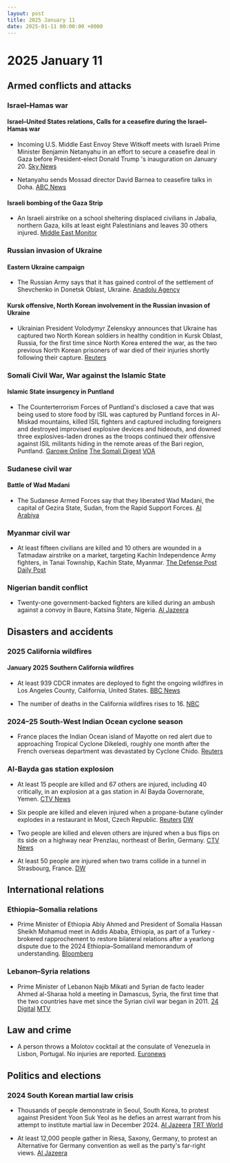 ```yaml
---
layout: post
title: 2025 January 11
date: 2025-01-11 00:00:00 +0000
---
```


# 2025 January 11

## Armed conflicts and attacks

### Israel–Hamas war

#### Israel–United States relations, Calls for a ceasefire during the Israel–Hamas war

- Incoming U.S. Middle East Envoy Steve Witkoff meets with Israeli Prime Minister Benjamin Netanyahu in an effort to secure a ceasefire deal in Gaza before President-elect Donald Trump 's inauguration on January 20. [Sky News](https://news.sky.com/story/donald-trumps-middle-east-envoy-pushes-for-gaza-ceasefire-deal-ahead-of-us-inauguration-13287325)

- Netanyahu sends Mossad director David Barnea to ceasefire talks in Doha. [ABC News](https://abcnews.go.com/International/wireStory/israels-netanyahu-sends-mossad-director-gaza-ceasefire-talks-117581245)

#### Israeli bombing of the Gaza Strip

- An Israeli airstrike on a school sheltering displaced civilians in Jabalia, northern Gaza, kills at least eight Palestinians and leaves 30 others injured. [Middle East Monitor](https://www.middleeastmonitor.com/20250111-israeli-strike-on-school-in-northern-gaza-kills-8-displaced-palestinians/)

### Russian invasion of Ukraine

#### Eastern Ukraine campaign

- The Russian Army says that it has gained control of the settlement of Shevchenko in Donetsk Oblast, Ukraine. [Anadolu Agency](https://www.aa.com.tr/en/russia-ukraine-war/russia-claims-to-have-taken-control-of-another-village-in-ukraine/3447499)

#### Kursk offensive, North Korean involvement in the Russian invasion of Ukraine

- Ukrainian President Volodymyr Zelenskyy announces that Ukraine has captured two North Korean soldiers in healthy condition in Kursk Oblast, Russia, for the first time since North Korea entered the war, as the two previous North Korean prisoners of war died of their injuries shortly following their capture. [Reuters](https://www.reuters.com/world/europe/ukraine-captures-two-north-korean-soldiers-kursk-zelenskiy-says-2025-01-11/)

### Somali Civil War, War against the Islamic State

#### Islamic State insurgency in Puntland

- The Counterterrorism Forces of Puntland's disclosed a cave that was being used to store food by ISIL was captured by Puntland forces in Al-Miskad mountains, killed ISIL fighters and captured including foreigners and destroyed improvised explosive devices and hideouts, and downed three explosives-laden drones as the troops continued their offensive against ISIL militants hiding in the remote areas of the Bari region, Puntland. [Garowe Online](https://www.garoweonline.com/en/news/puntland/somalia-puntland-troops-make-gains-in-large-scale-offensive-against-isis) [The Somali Digest](https://thesomalidigest.com/puntland-advances-against-is-somalia-claims-fgs-is-compromised/) [VOA](https://www.voasomali.com/a/7933272.html)

### Sudanese civil war

#### Battle of Wad Madani

- The Sudanese Armed Forces say that they liberated Wad Madani, the capital of Gezira State, Sudan, from the Rapid Support Forces. [Al Arabiya](https://english.alarabiya.net/News/middle-east/2025/01/11/sudan-government-spokesman-says-army-liberated-key-city-from-rsf-)

### Myanmar civil war

- At least fifteen civilians are killed and 10 others are wounded in a Tatmadaw airstrike on a market, targeting Kachin Independence Army fighters, in Tanai Township, Kachin State, Myanmar. [The Defense Post](https://thedefensepost.com/2025/01/12/myanmar-junta-air-strike-2/) [Daily Post](https://dailypost.ng/2025/01/12/myanmar-junta-air-strike-kills-15-civilians/)

### Nigerian bandit conflict

- Twenty-one government-backed fighters are killed during an ambush against a convoy in Baure, Katsina State, Nigeria. [Al Jazeera](https://www.aljazeera.com/news/2025/1/11/bandits-in-nigeria-ambush-and-kill-21-government-backed-fighters)

## Disasters and accidents

### 2025 California wildfires

#### January 2025 Southern California wildfires

- At least 939 CDCR inmates are deployed to fight the ongoing wildfires in Los Angeles County, California, United States. [BBC News](https://www.bbc.com/news/articles/c3rwdjwglx2o)

- The number of deaths in the California wildfires rises to 16. [NBC](https://www.nbcnews.com/news/us-news/california-wildfires-victims-rcna186989)

### 2024–25 South-West Indian Ocean cyclone season

- France places the Indian Ocean island of Mayotte on red alert due to approaching Tropical Cyclone Dikeledi, roughly one month after the French overseas department was devastated by Cyclone Chido. [Reuters](https://www.reuters.com/world/europe/cyclone-battered-mayotte-be-put-red-alert-2025-01-11/)

### Al-Bayda gas station explosion

- At least 15 people are killed and 67 others are injured, including 40 critically, in an explosion at a gas station in Al Bayda Governorate, Yemen. [CTV News](https://www.ctvnews.ca/world/15-killed-in-an-explosion-and-fire-at-a-gas-station-in-central-yemen-1.7172825)

- Six people are killed and eleven injured when a propane-butane cylinder explodes in a restaurant in Most, Czech Republic. [Reuters](https://www.reuters.com/world/europe/six-killed-explosion-czech-restaurant-2025-01-12/) [DW](https://www.dw.com/en/czech-restaurant-explosion-leaves-several-dead/a-71276478)

- Two people are killed and eleven others are injured when a bus flips on its side on a highway near Prenzlau, northeast of Berlin, Germany. [CTV News](https://www.ctvnews.ca/world/a-bus-accident-on-a-highway-in-northeastern-germany-leaves-two-dead-1.7172611)

- At least 50 people are injured when two trams collide in a tunnel in Strasbourg, France. [DW](https://www.dw.com/en/france-two-trams-collide-in-strasbourg/a-71274743)

## International relations

### Ethiopia–Somalia relations

- Prime Minister of Ethiopia Abiy Ahmed and President of Somalia Hassan Sheikh Mohamud meet in Addis Ababa, Ethiopia, as part of a Turkey -brokered rapprochement to restore bilateral relations after a yearlong dispute due to the 2024 Ethiopia–Somaliland memorandum of understanding. [Bloomberg](https://www.bloomberg.com/news/articles/2025-01-11/ethiopia-somalia-leaders-meet-agree-to-restore-relations)

### Lebanon–Syria relations

- Prime Minister of Lebanon Najib Mikati and Syrian de facto leader Ahmed al-Sharaa hold a meeting in Damascus, Syria, the first time that the two countries have met since the Syrian civil war began in 2011. [24 Digital](https://24newshd.tv/11-Jan-2025/lebanon-pm-visits-damascus-on-first-such-trip-since-before-syria-war) [MTV](https://www.mtv.com.lb/en/News/Local/1538189/photos--the-meeting-between-mikati-and-sharaa-in-damascus-has-just-kicked-off)

## Law and crime

- A person throws a Molotov cocktail at the consulate of Venezuela in Lisbon, Portugal. No injuries are reported. [Euronews](https://www.euronews.com/2025/01/12/venezuelas-consulate-in-lisbon-targeted-with-explosive-device)

## Politics and elections

### 2024 South Korean martial law crisis

- Thousands of people demonstrate in Seoul, South Korea, to protest against President Yoon Suk Yeol as he defies an arrest warrant from his attempt to institute martial law in December 2024. [Al Jazeera](https://www.aljazeera.com/news/2025/1/11/thousands-protest-in-south-korea-as-yoon-continues-to-resist-arrest) [TRT World](https://www.trtworld.com/asia/rival-protests-erupt-in-south-korea-as-arrest-looms-for-suspended-president-18252604)

- At least 12,000 people gather in Riesa, Saxony, Germany, to protest an Alternative for Germany convention as well as the party's far-right views. [Al Jazeera](https://www.aljazeera.com/news/2025/1/11/german-protesters-attempt-to-block-far-right-afd-congress)